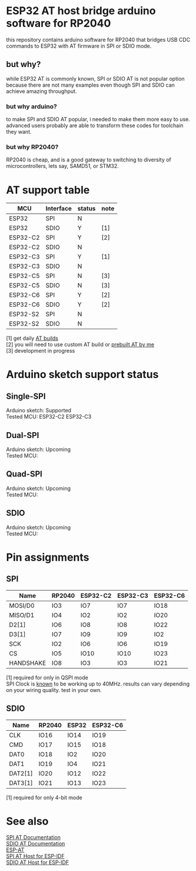 # ESP32 AT host bridge arduino software for RP2040
this repository contains arduino software for RP2040 that bridges USB CDC commands to ESP32 with AT firmware in SPI or SDIO mode.
## but why?
while ESP32 AT is commonly known, SPI or SDIO AT is not popular option because there are not many examples even though SPI and SDIO can achieve amazing throughput.
### but why arduino?
to make SPI and SDIO AT popular, i needed to make them more easy to use. advanced users probably are able to transform these codes for toolchain they want.
### but why RP2040?
RP2040 is cheap, and is a good gateway to switching to diversity of microcontrollers, lets say, SAMD51, or STM32.
# AT support table
|MCU|Interface|status|note|
|---|---|---|---|
|ESP32|SPI|N||
|ESP32|SDIO|Y|[1]|
|ESP32-C2|SPI|Y|[2]|
|ESP32-C2|SDIO|N||
|ESP32-C3|SPI|Y|[1]|
|ESP32-C3|SDIO|N||
|ESP32-C5|SPI|N|[3]|
|ESP32-C5|SDIO|N|[3]|
|ESP32-C6|SPI|Y|[2]|
|ESP32-C6|SDIO|Y|[2]|
|ESP32-S2|SPI|N||
|ESP32-S2|SDIO|N||

[1] get daily [AT builds](https://github.com/espressif/esp-at/actions)\
[2] you will need to use custom AT build or [prebuilt AT by me](https://github.com/wb1016/esp-at-autobuild/actions)\
[3] development in progress

# Arduino sketch support status
## Single-SPI
Arduino sketch: Supported\
Tested MCU: ESP32-C2 ESP32-C3
## Dual-SPI
Arduino sketch: Upcoming\
Tested MCU:
## Quad-SPI
Arduino sketch: Upcoming\
Tested MCU:
## SDIO
Arduino sketch: Upcoming\
Tested MCU:

# Pin assignments
## SPI
|Name|RP2040|ESP32-C2|ESP32-C3|ESP32-C6|
|---|---|---|---|---|
|MOSI/D0|IO3|IO7|IO7|IO18|
|MISO/D1|IO4|IO2|IO2|IO20|
|D2[1]|IO6|IO8|IO8|IO22|
|D3[1]|IO7|IO9|IO9|IO2|
|SCK|IO2|IO6|IO6|IO19|
|CS|IO5|IO10|IO10|IO23|
|HANDSHAKE|IO8|IO3|IO3|IO21|

[1] required for only in QSPI mode\
SPI Clock is [known](https://docs.espressif.com/projects/esp-at/en/latest/esp32c2/Compile_and_Develop/How_to_implement_SPI_AT.html#reference-results) to be working up to 40MHz. results can vary depending on your wiring quality. test in your own.

## SDIO
|Name|RP2040|ESP32|ESP32-C6|
|---|---|---|---|
|CLK|IO16|IO14|IO19|
|CMD|IO17|IO15|IO18|
|DAT0|IO18|IO2|IO20|
|DAT1|IO19|IO4|IO21|
|DAT2[1]|IO20|IO12|IO22|
|DAT3[1]|IO21|IO13|IO23|

[1] required for only 4-bit mode

# See also
[SPI AT Documentation](https://docs.espressif.com/projects/esp-at/en/latest/esp32c2/Compile_and_Develop/How_to_implement_SPI_AT.html)\
[SDIO AT Documentation](https://docs.espressif.com/projects/esp-at/en/latest/esp32c6/Compile_and_Develop/How_to_implement_SDIO_AT.html)\
[ESP-AT](https://github.com/espressif/esp-at)\
[SPI AT Host for ESP-IDF](https://github.com/espressif/esp-at/tree/master/examples/at_spi_master/spi/esp32_c_series)\
[SDIO AT Host for ESP-IDF](https://github.com/espressif/esp-at/tree/master/examples/at_sdio_host/ESP32)
